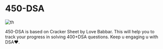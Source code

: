 # 450-DSA
![th](https://user-images.githubusercontent.com/92135614/230962862-92489e01-2062-423e-beb1-62db2032720f.jpeg)

450-DSA is based on Cracker Sheet by Love Babbar.
This will help you to track your progress in solving 400+DSA questions.
Keep u engaging u with DSA❤️.
